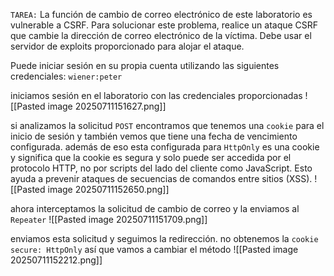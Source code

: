 `TAREA:`
La función de cambio de correo electrónico de este laboratorio es vulnerable a CSRF. Para solucionar este problema, realice un ataque CSRF que cambie la dirección de correo electrónico de la víctima. Debe usar el servidor de exploits proporcionado para alojar el ataque.

Puede iniciar sesión en su propia cuenta utilizando las siguientes credenciales: `wiener:peter`

iniciamos sesión en el laboratorio con las credenciales proporcionadas
![[Pasted image 20250711151627.png]]

si analizamos la solicitud `POST` encontramos que tenemos una `cookie` para el inicio de sesión y también vemos que tiene una fecha de vencimiento configurada. además de eso esta configurada para `HttpOnly` es una cookie y significa que la cookie es segura y solo puede ser accedida por el protocolo HTTP, no por scripts del lado del cliente como JavaScript. Esto ayuda a prevenir ataques de secuencias de comandos entre sitios (XSS). 
![[Pasted image 20250711152650.png]]

ahora interceptamos la solicitud de cambio de correo y la enviamos al `Repeater`
![[Pasted image 20250711151709.png]]

enviamos esta solicitud y seguimos la redirección. no obtenemos la `cookie` `secure: HttpOnly` así que vamos a cambiar el método
![[Pasted image 20250711152212.png]]

